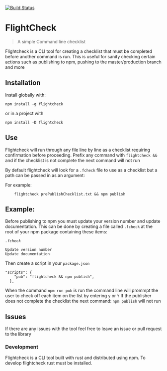 [![Build Status](https://travis-ci.com/RossmacD/FlightCheck.svg?branch=master)](https://travis-ci.com/RossmacD/FlightCheck)
# FlightCheck
> A simple Command line checklist

Flightcheck is a CLI tool for creating a checklist that must be completed before another command is run.
This is useful for sanity checking certain actions such as publishing to npm, pushing to the master/production branch and more

## Installation
Install globally with:

```npm install -g flightcheck```

or in a project with

```npm install -D flightcheck```

## Use
Flightcheck will run through any file line by line as a checklist requiring confirmation before proceeding.
Prefix any command with `flightcheck &&` and if the checklist is not complete the next command will not run

By default flightcheck will look for a `.fcheck` file to use as a checklist but a path can be passed in as an argument:

For example:
```
    flightcheck prePublishChecklist.txt && npm publish
```

## Example:
Before publishing to npm you must update your version number and update documentation. This can be done by creating a file called `.fcheck` at the root of your npm package containing these items:



*`.fcheck`*
```
Update version number
Update documentation
```

Then create a script in your `package.json`

```
"scripts": {
    "pub": "flightcheck && npm publish",
  },
```
When the command `npm run pub` is run the command line will prommpt the user to check off each item on the list by entering `y` or `Y`
If the publisher does not complete the checklist the next command: `npm publish` will not run

## Issues
If there are any issues with the tool feel free to leave an issue or pull request to the library

### Development
Flightcheck is a CLI tool built with rust and distributed using npm.
To develop flightcheck rust must be installed.
